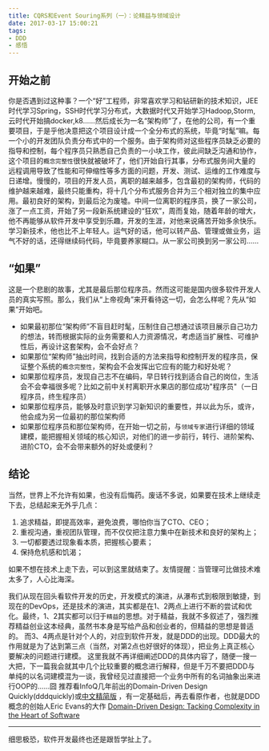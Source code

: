 ```yaml
---
title: CQRS和Event Souring系列（一）：论精益与领域设计
date: 2017-03-17 15:00:21
tags:
- DDD
- 感悟
---
```


## 开始之前
你是否遇到过这种事？一个“好”工程师，非常喜欢学习和钻研新的技术知识，JEE时代学习Spring，SSH时代学习分布式，大数据时代又开始学习Hadoop,Storm,云时代开始搞docker,k8……然后成长为一名“架构师”了，在他的公司，有一个重要项目，于是乎他决意把这个项目设计成一个全分布式的系统，毕竟“时髦”嘛。每一个小的开发团队负责分布式中的一个服务。由于架构师对这些程序员缺乏必要的指导和控制，每个程序员只熟悉自己负责的一小块工作，彼此间缺乏沟通和协作，这个项目的`概念完整性`很快就被破坏了，他们开始自行其事，分布式服务间大量的远程调用导致了性能和可伸缩性等多方面的问题，开发、测试、运维的工作难度与日递增。慢慢的，项目的开发人员，离职的越来越多，包含最初的架构师，代码的维护越来越难，最终只能重构，将十几个分布式服务合并为三个相对独立的集中应用。最初良好的架构，到最后沦为废墟。中间一位离职的程序员，换了一家公司，涨了一点工资，开始了另一段新系统建设的“狂欢”，周而复始，随着年龄的增大，他不再能够从软件开发中享受到乐趣，开发的生涯，对他来说痛苦开始多余快乐。学习新技术，他也比不上年轻人。运气好的话，他可以转产品、管理或做业务，运气不好的话，还得继续码代码，毕竟要养家糊口。从一家公司换到另一家公司……

## “如果”
这是一个悲剧的故事，尤其是最后那位程序员。然而这可能是国内很多软件开发人员的真实写照。那么，我们从“上帝视角”来开看待这一切，会怎么样呢？先从“如果”开始吧。
- 如果最初那位“架构师”不盲目赶时髦，压制住自己想通过该项目展示自己功力的想法，转而根据实际的业务需要和人力资源情况，考虑适当扩展性、可维护性后，再设计这套架构，会不会好点？
- 如果那位“架构师”抽出时间，找到合适的方法来指导和控制开发的程序员，保证整个系统的`概念完整性`，架构会不会发挥出它应有的能力和好处呢？
- 如果那位程序员，发现自己志不在编码，早日转行找到适合自己的岗位，生活会不会幸福很多呢？比如之前中关村离职开水果店的那位成功"程序员"（一日程序员，终生程序员）
- 如果那位程序员，能够及时意识到学习新知识的重要性，并以此为乐，或许，他会成为另一位最初的那位架构师
- 如果那位程序员和那位架构师，在开始一切之前，与`领域专家`进行详细的领域建模，能把握相关领域的核心知识，对他们的进一步前行，转行、进阶架构、进阶CTO，会不会带来额外的好处或便利？

## 结论
当然，世界上不允许有如果，也没有后悔药。废话不多说，如果要在技术上继续走下去，总结起来无外乎几点：
1. 追求精益，即提高效率，避免浪费，哪怕你当了CTO、CEO；
2. 重视沟通，重视团队管理，而不仅仅把注意力集中在新技术和良好的架构上；
3. 一切都要透过现象看本质，把握核心要素；
4. 保持危机感和饥渴；

如果不想在技术上走下去，可以到这里就结束了。友情提醒：当管理可比做技术难太多了，人心比海深。

我们从现在回头看软件开发的历史，开发模式的演进，从瀑布式到极限到敏捷，到现在的DevOps，还是技术的演进，其实都是在1、2两点上进行不断的尝试和优化。最终，1、2其实都可以归于`精益`的思想。对于精益，我就不多叙述了，强烈推荐精益创业这本经典，虽然书本身是写给产品和创业者的，但精益的思想是普适的。
而3、4两点是针对个人的，对应到软件开发，就是DDD的出现。DDD最大的作用就是为了达到第三点（当然，对第2点也好很好的体现），把业务上真正核心要解决的问题进行建模。
这里我就不再详细阐述DDD的具体内容了，随便一搜一大把，下一篇我会就其中几个比较重要的概念进行解释，但是千万不要把DDD与单纯的以名词建模混为一谈，我曾经见过直接把一个业务中所有的名词抽象出来进行OOP的……囧
推荐看InfoQ几年前出的Domain-Driven Design Quickly(dddquickly)或[中文精简版](http://www.infoq.com/resource/minibooks/domain-driven-design-quickly-new/zh/pdf/dddquickly-chinese-2014version.pdf) ，有一定基础后，再去看原作者，也就是DDD概念的创始人Eric Evans的大作 [Domain-Driven Design: Tacking Complexity in the Heart of Software]()

---
细思极恐，软件开发最终也还是跟哲学扯上了。
